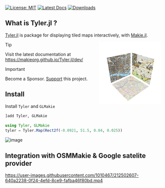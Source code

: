 [![License: MIT](https://img.shields.io/badge/License-MIT-green.svg)](https://makieorg.github.io/Tyler.jl/blob/main/LICENSE)
[![Latest Docs](https://img.shields.io/badge/docs-latest-blue.svg)](https://makieorg.github.io/Tyler.jl/dev/)
[![Downloads](https://shields.io/endpoint?url=https://pkgs.genieframework.com/api/v1/badge/Tyler&label=Downloads)](https://pkgs.genieframework.com?packages=Tyler)

## What is Tyler.jl ?

[Tyler.jl](https://makieorg.github.io/Tyler.jl/dev/) is package for displaying tiled maps interactively, with [Makie.jl](https://github.com/MakieOrg/Makie.jl).

<img src="/docs/src/assets/logo.png" align="right" style="padding-left:10px;" width="200"/>

> [!TIP]
> Visit the latest documentation at https://makieorg.github.io/Tyler.jl/dev/

> [!IMPORTANT]
> Become a Sponsor. [Support](https://makie.org/support/) this project.

## Install

Install `Tyler` and `GLMakie`

```julia
]add Tyler, GLMakie
```
```julia
using Tyler, GLMakie
tyler = Tyler.Map(Rect2f(-0.0921, 51.5, 0.04, 0.025))
```
<img width="749" alt="image" src="https://user-images.githubusercontent.com/1010467/212502640-b44454b1-2d05-4469-b509-d895b30b145a.png">

## Integration with OSMMakie & Google satelite provider

https://user-images.githubusercontent.com/1010467/212502607-640a2238-0f24-4efd-8ce9-fafba46f80bd.mp4
